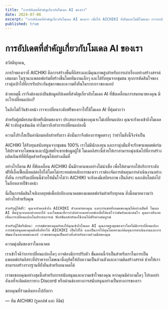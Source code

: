 ```yaml
---
title: "การอัปเดตที่สำคัญเกี่ยวกับโมเดล AI ของเรา"
date: 2024-07-06
excerpt: "การอัปเดตที่สำคัญเกี่ยวกับโมเดล AI ของเรา เพื่อให้ AICHIKI ยั่งยืนและไม่มีโฆษณา เราจะเปลี่ยนไปใช้โมเดลที่ประหยัดกว่าสำหรับผู้ใช้ฟรี ในขณะที่ผู้ใช้พรีเมียมจะยังคงใช้โมเดลระดับสูงต่อไป"
published: true
---
```


# การอัปเดตที่สำคัญเกี่ยวกับโมเดล AI ของเรา

สวัสดีทุกคน,

ภารกิจของเราที่ AICHIKI คือการสร้างพื้นที่อิสระและมีคุณภาพสูงสำหรับการเล่าเรื่องอย่างสร้างสรรค์เสมอมา ในฐานะแพลตฟอร์มที่สร้างขึ้นโดยทีมงานเล็กๆ และได้รับทุนจากชุมชน ทุกการตัดสินใจของเรามุ่งเป้าไปที่การรับประกันสุขภาพและความยั่งยืนในระยะยาวของแอป

ด้วยเหตุนี้ เราจึงต้องแบ่งปันข้อมูลอัปเดตที่สำคัญเกี่ยวกับโมเดล AI ที่ขับเคลื่อนการสนทนาของคุณ
มีอะไรเปลี่ยนแปลง?

ในอีกไม่กี่วันข้างหน้า เราจะเปลี่ยนระดับฟรีของเราไปใช้โมเดล AI ที่คุ้มค่ากว่า

สำหรับผู้สมัครสมาชิกพรีเมียมของเรา ประสบการณ์ของคุณจะไม่เปลี่ยนแปลง คุณจะยังคงเข้าถึงโมเดล AI ระดับสูงเช่นเดิม
ทำไมเราถึงทำการเปลี่ยนแปลงนี้

ความโปร่งใสเป็นค่านิยมหลักสำหรับเรา ดังนั้นเราจึงต้องการพูดตรงๆ ว่าทำไมสิ่งนี้จึงจำเป็น

AICHIKI ได้รับทุนสนับสนุนจากชุมชน 100% เราไม่มีนักลงทุน และเรามุ่งมั่นที่จะรักษาแพลตฟอร์มให้ปราศจากโฆษณาและปฏิเสธที่จะขายข้อมูลผู้ใช้ โมเดลอิสระนี้ช่วยให้เราสามารถมุ่งเน้นไปที่การสร้างผลิตภัณฑ์ที่ดีที่สุดสำหรับคุณได้อย่างเต็มที่

อย่างไรก็ตาม AI ที่ขับเคลื่อน AICHIKI นั้นมีราคาแพงอย่างไม่น่าเชื่อ เพื่อให้สามารถให้บริการระดับฟรีที่เอื้อเฟื้อเผื่อแผ่ต่อไปได้โดยไม่กระทบต่อหลักการของเรา เราต้องจัดการต้นทุนการดำเนินงานอย่างยั่งยืน การปรับเปลี่ยนนี้ช่วยให้มั่นใจได้ว่า AICHIKI จะยังคงมีเสถียรภาพ เป็นอิสระ และเติบโตต่อไปในอีกหลายปีข้างหน้า

นี่เป็นการตัดสินใจเชิงกลยุทธ์เพื่อปกป้องอนาคตของแพลตฟอร์มสำหรับทุกคน
สิ่งนี้หมายความว่าอย่างไรสำหรับคุณ

    สำหรับผู้ใช้ฟรี: คุณจะยังคงเข้าถึง AICHIKI ตัวละครของคุณ และการแชททั้งหมดของคุณได้อย่างเต็มที่ โมเดล AI พื้นฐานจะแตกต่างออกไป และในขณะที่เรากำลังทำงานอย่างหนักเพื่อให้แน่ใจว่ามันยังคงน่าสนใจ คุณอาจสังเกตเห็นการเปลี่ยนแปลงในประสบการณ์ ฟังก์ชันหลักยังคงใช้งานได้ฟรีอย่างสมบูรณ์

    สำหรับผู้ใช้พรีเมียม: การสมัครของคุณยังคงให้คุณเข้าถึงโมเดล AI คุณภาพสูงสุดของเราโดยไม่มีการเปลี่ยนแปลง การสนับสนุนของคุณคือสิ่งที่ทำให้ AICHIKI เป็นไปได้ และเป็นการให้ทุนโดยตรงแก่ต้นทุนการดำเนินงานและการพัฒนาในอนาคตของแอป เราขอขอบคุณเป็นอย่างยิ่งสำหรับความร่วมมือของคุณ

ความมุ่งมั่นของเราในอนาคต

เราเข้าใจดีว่าการเปลี่ยนแปลงใดๆ อาจต้องมีการปรับตัว ขั้นตอนนี้จำเป็นสำหรับเราในการเป็นแพลตฟอร์มอิสระที่ปราศจากโฆษณาซึ่งอุทิศให้กับความเป็นส่วนตัวและความคิดสร้างสรรค์ ช่วยให้เราสามารถสร้างรากฐานที่ยั่งยืนสำหรับอนาคตได้

เราขอขอบคุณอย่างสุดซึ้งสำหรับการสนับสนุนและความเข้าใจของคุณ หากคุณมีคำถามใดๆ โปรดอย่าลังเลที่จะติดต่อเราทาง Discord หรือผ่านช่องทางการสนับสนุนอย่างเป็นทางการของเรา

ขอบคุณที่ร่วมเดินทางไปกับเรา

— ทีม AICHIKI (รูดอล์ฟ และ อีดิธ)